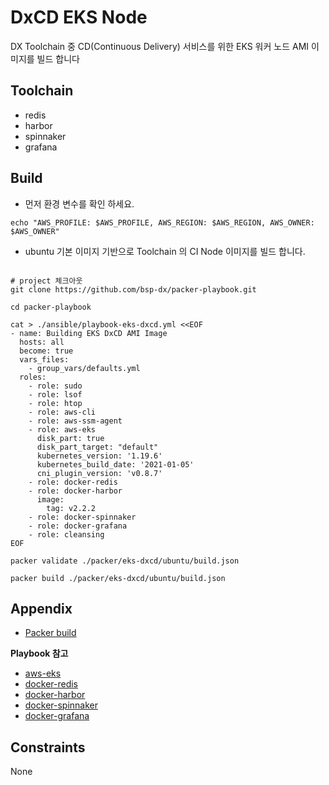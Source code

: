# DxCD EKS Node
DX Toolchain 중 CD(Continuous Delivery) 서비스를 위한 EKS 워커 노드 AMI 이미지를 빌드 합니다


Toolchain
----------
- redis
- harbor
- spinnaker  
- grafana


Build
----------
- 먼저 환경 변수를 확인 하세요.
```shell
echo "AWS_PROFILE: $AWS_PROFILE, AWS_REGION: $AWS_REGION, AWS_OWNER: $AWS_OWNER"
```
- ubuntu 기본 이미지 기반으로 Toolchain 의 CI Node 이미지를 빌드 합니다.
```shell

# project 체크아웃
git clone https://github.com/bsp-dx/packer-playbook.git

cd packer-playbook

cat > ./ansible/playbook-eks-dxcd.yml <<EOF
- name: Building EKS DxCD AMI Image
  hosts: all
  become: true
  vars_files:
    - group_vars/defaults.yml
  roles:
    - role: sudo
    - role: lsof
    - role: htop
    - role: aws-cli
    - role: aws-ssm-agent
    - role: aws-eks
      disk_part: true
      disk_part_target: "default"
      kubernetes_version: '1.19.6'
      kubernetes_build_date: '2021-01-05'
      cni_plugin_version: 'v0.8.7'
    - role: docker-redis
    - role: docker-harbor
      image:
        tag: v2.2.2
    - role: docker-spinnaker
    - role: docker-grafana
    - role: cleansing
EOF

packer validate ./packer/eks-dxcd/ubuntu/build.json

packer build ./packer/eks-dxcd/ubuntu/build.json
```


Appendix
----------
- [Packer build](ubuntu/build.json)

**Playbook 참고**
- [aws-eks](../../ansible/roles/aws-eks/README.md)
- [docker-redis](../../ansible/roles/docker-redis/README.md)
- [docker-harbor](../../ansible/roles/docker-harbor/README.md)
- [docker-spinnaker](../../ansible/roles/docker-spinnaker/README.md)
- [docker-grafana](../../ansible/roles/docker-grafana/README.md)


Constraints
----------
None